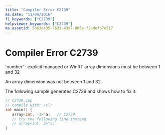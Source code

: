 ```yaml
---
title: "Compiler Error C2739"
ms.date: "11/04/2016"
f1_keywords: ["C2739"]
helpviewer_keywords: ["C2739"]
ms.assetid: 5b63e435-7631-43d7-805e-f2adefb7e517
---
```

# Compiler Error C2739

'number' : explicit managed or WinRT array dimensions must be between 1 and 32

An array dimension was not between 1 and 32.

The following sample generates C2739 and shows how to fix it:

```cpp
// C2739.cpp
// compile with: /clr
int main() {
   array<int, -1>^a;   // C2739
   // try the following line instead
   // array<int, 2>^a;
}
```
